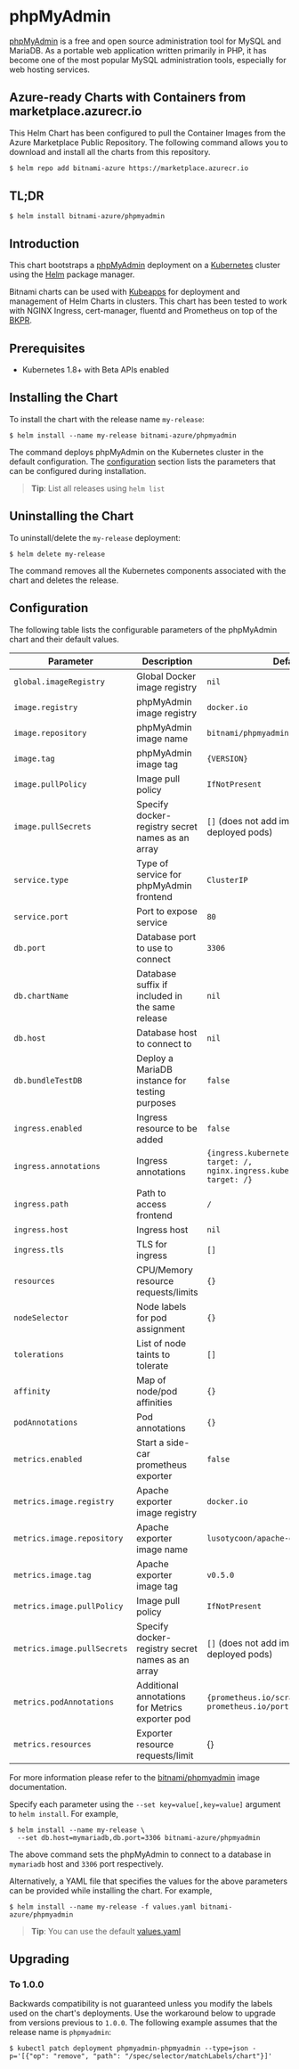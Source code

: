 # phpMyAdmin

[phpMyAdmin](https://www.phpmyadmin.net/) is a free and open source administration tool for MySQL and MariaDB. As a portable web application written primarily in PHP, it has become one of the most popular MySQL administration tools, especially for web hosting services.

## Azure-ready Charts with Containers from marketplace.azurecr.io

This Helm Chart has been configured to pull the Container Images from the Azure Marketplace Public Repository.
The following command allows you to download and install all the charts from this repository.
```bash
$ helm repo add bitnami-azure https://marketplace.azurecr.io
```
## TL;DR

```console
$ helm install bitnami-azure/phpmyadmin
```

## Introduction

This chart bootstraps a [phpMyAdmin](https://github.com/bitnami/bitnami-docker-phpmyadmin) deployment on a [Kubernetes](http://kubernetes.io) cluster using the [Helm](https://helm.sh) package manager.

Bitnami charts can be used with [Kubeapps](https://kubeapps.com/) for deployment and management of Helm Charts in clusters. This chart has been tested to work with NGINX Ingress, cert-manager, fluentd and Prometheus on top of the [BKPR](https://kubeprod.io/).

## Prerequisites

- Kubernetes 1.8+ with Beta APIs enabled

## Installing the Chart

To install the chart with the release name `my-release`:

```console
$ helm install --name my-release bitnami-azure/phpmyadmin
```

The command deploys phpMyAdmin on the Kubernetes cluster in the default configuration. The [configuration](#configuration) section lists the parameters that can be configured during installation.

> **Tip**: List all releases using `helm list`

## Uninstalling the Chart

To uninstall/delete the `my-release` deployment:

```console
$ helm delete my-release
```

The command removes all the Kubernetes components associated with the chart and deletes the release.

## Configuration

The following table lists the configurable parameters of the phpMyAdmin chart and their default values.

|         Parameter          |               Description                |                         Default                         |
|----------------------------|------------------------------------------|---------------------------------------------------------|
| `global.imageRegistry`     | Global Docker image registry             | `nil`                                                   |
| `image.registry`           | phpMyAdmin image registry                | `docker.io`                                             |
| `image.repository`         | phpMyAdmin image name                    | `bitnami/phpmyadmin`                                    |
| `image.tag`                | phpMyAdmin image tag                     | `{VERSION}`                                             |
| `image.pullPolicy`         | Image pull policy                        | `IfNotPresent`                                          |
| `image.pullSecrets`        | Specify docker-registry secret names as an array               | `[]` (does not add image pull secrets to deployed pods)                                                   |
| `service.type`             | Type of service for phpMyAdmin frontend  | `ClusterIP`                                             |
| `service.port`             | Port to expose service                   | `80`                                                    |
| `db.port`                  | Database port to use to connect          | `3306`                                                  |
| `db.chartName`             | Database suffix if included in the same release | `nil`                                            |
| `db.host`                  | Database host to connect to              | `nil`                                                   |
| `db.bundleTestDB`                  | Deploy a MariaDB instance for testing purposes              | `false`                                                   |
| `ingress.enabled`          | Ingress resource to be added             | `false`                                                 |
| `ingress.annotations`      | Ingress annotations                      | `{ingress.kubernetes.io/rewrite-target: /,    nginx.ingress.kubernetes.io/rewrite-target: /}`          |
| `ingress.path`             | Path to access frontend                  | `/`                                                     |
| `ingress.host`             | Ingress host                             | `nil`                                                   |
| `ingress.tls`              | TLS for ingress                          | `[]`                                                    |
| `resources`                | CPU/Memory resource requests/limits      | `{}`                                                    |
| `nodeSelector`             | Node labels for pod assignment           | `{}`                                                    |
| `tolerations`              | List of node taints to tolerate          | `[]`                                                    |
| `affinity`                 | Map of node/pod affinities               | `{}`                                                    |
| `podAnnotations`                | Pod annotations                                   | `{}`                                                       |
| `metrics.enabled`                          | Start a side-car prometheus exporter                                                                           | `false`                                              |
| `metrics.image.registry`                   | Apache exporter image registry                                                                                  | `docker.io`                                          |
| `metrics.image.repository`                 | Apache exporter image name                                                                                      | `lusotycoon/apache-exporter`                           |
| `metrics.image.tag`                        | Apache exporter image tag                                                                                       | `v0.5.0`                                            |
| `metrics.image.pullPolicy`                 | Image pull policy                                                                                              | `IfNotPresent`                                       |
| `metrics.image.pullSecrets`                | Specify docker-registry secret names as an array                                                               | `[]` (does not add image pull secrets to deployed pods)  |
| `metrics.podAnnotations`                   | Additional annotations for Metrics exporter pod                                                                | `{prometheus.io/scrape: "true", prometheus.io/port: "9117"}`                                                   |
| `metrics.resources`                        | Exporter resource requests/limit                                                                               | {}                        |

For more information please refer to the [bitnami/phpmyadmin](http://github.com/bitnami/bitnami-docker-Phpmyadmin) image documentation.

Specify each parameter using the `--set key=value[,key=value]` argument to `helm install`. For example,

```console
$ helm install --name my-release \
  --set db.host=mymariadb,db.port=3306 bitnami-azure/phpmyadmin
```

The above command sets the phpMyAdmin to connect to a database in `mymariadb` host and `3306` port respectively.

Alternatively, a YAML file that specifies the values for the above parameters can be provided while installing the chart. For example,

```console
$ helm install --name my-release -f values.yaml bitnami-azure/phpmyadmin
```

> **Tip**: You can use the default [values.yaml](values.yaml)

## Upgrading

### To 1.0.0

Backwards compatibility is not guaranteed unless you modify the labels used on the chart's deployments.
Use the workaround below to upgrade from versions previous to `1.0.0`. The following example assumes that the release name is `phpmyadmin`:

```console
$ kubectl patch deployment phpmyadmin-phpmyadmin --type=json -p='[{"op": "remove", "path": "/spec/selector/matchLabels/chart"}]'
```